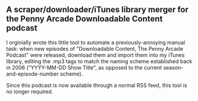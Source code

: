 ## A scraper/downloader/iTunes library merger for the Penny Arcade Downloadable Content podcast

I orginially wrote this little tool to automate a previously-annoying manual task: when new episodes of "Downloadable Content, The Penny Arcade Podcast" were released, download them and import them into my iTunes library, editing the .mp3 tags to match the naming scheme established back in 2006 ("YYYY-MM-DD Show Title", as opposed to the current season-and-episode-number scheme).

Since this podcast is now available through a normal RSS feed, this tool is no longer required.





